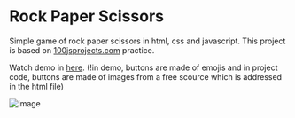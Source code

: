 # Rock Paper Scissors
Simple game of rock paper scissors in html, css and javascript. This project is based on [100jsprojects.com](https://www.100jsprojects.com/) practice.

Watch demo in [here](https://codepen.io/justFae00/full/PoxdYJd). (!in demo, buttons are made of emojis and in project code, buttons are made of images from a free scource which is addressed in the html file)

![image](https://github.com/justFae00/RockPaperScissors/assets/94365737/36ed83ab-ff13-447e-96fe-b5219b973c2c)
